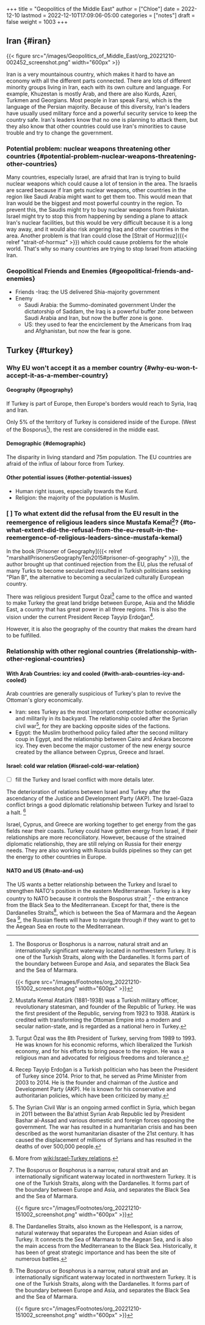 +++
title = "Geopolitics of the Middle East"
author = ["Chloe"]
date = 2022-12-10
lastmod = 2022-12-10T17:09:06-05:00
categories = ["notes"]
draft = false
weight = 1003
+++

## Iran {#iran}

{{< figure src="/images/Geopolitics_of_Middle_East/org_20221210-002452_screenshot.png" width="600px" >}}

Iran is a very mountainous country, which makes it hard to have an
economy with all the different parts connected. There are lots of
different minority groups living in Iran, each with its own culture
and language. For example, Khuzestan is mostly Arab, and there are
also Kurds, Azeri, Turkmen and Georgians. Most people in Iran speak
Farsi, which is the language of the Persian majority. Because of this
diversity, Iran's leaders have usually used military force and a
powerful security service to keep the country safe. Iran's leaders
know that no one is planning to attack them, but they also know that
other countries could use Iran's minorities to cause trouble and try
to change the government.


### Potential problem: nuclear weapons threatening other countries {#potential-problem-nuclear-weapons-threatening-other-countries}

Many countries, especially Israel, are afraid that Iran is trying to
build nuclear weapons which could cause a lot of tension in the
area. The Israelis are scared because if Iran gets nuclear weapons,
other countries in the region like Saudi Arabia might want to get them
too. This would mean that Iran would be the biggest and most powerful
country in the region. To prevent this, the Saudis might try to buy
nuclear weapons from Pakistan. Israel might try to stop this from
happening by sending a plane to attack Iran's nuclear facilities, but
this would be very difficult because it is a long way away, and it
would also risk angering Iraq and other countries in the area. Another
problem is that Iran could close the [Strait of Hormuz]({{< relref "strait-of-hormuz" >}}) which could
cause problems for the whole world. That's why so many countries are
trying to stop Israel from attacking Iran.


### Geopolitical Friends and Enemies {#geopolitical-friends-and-enemies}

-   Friends
    -Iraq: the US delivered Shia-majority government
-   Enemy
    -   Saudi Arabia: the Summo-dominated government
        Under the dictatorship of Saddam, the Iraq is a powerful buffer
        zone between Saudi Arabia and Iran, but now the buffer zone is
        gone.
    -   US: they used to fear the encirclement by the Americans from Iraq
        and Afghanistan, but now the fear is gone.


## Turkey {#turkey}


### Why EU won't accept it as a member country {#why-eu-won-t-accept-it-as-a-member-country}


#### Geography {#geography}

If Turkey is part of Europe, then Europe's borders would reach
to Syria, Iraq and Iran.

Only 5% of the territory of Turkey is considered inside of the
Europe. (West of the Bosporus[^fn:1]), the rest are considered
in the middle east.


#### Demographic {#demographic}

The disparity in living standard and 75m population. The EU
countries are afraid of the influx of labour force from Turkey.


#### Other potential issues {#other-potential-issues}

-   Human right issues, especially towards the Kurd.
-   Religion: the majority of the population is Muslim.


### [ ] To what extent did the refusal from the EU result in the reemergence of religious leaders since Mustafa Kemal[^fn:2]? {#to-what-extent-did-the-refusal-from-the-eu-result-in-the-reemergence-of-religious-leaders-since-mustafa-kemal}

In the book [Prisoner of Geography]({{< relref "marshallPrisonersGeographyTen2015#prisoner-of-geography" >}}), the author brought up that
continued rejection from the EU, plus the refusal of many Turks to
become secularized resulted in Turkish politicians seeking "Plan B",
the alternative to becoming a secularized culturally European country.

There was religious president Turgut Özal[^fn:3] came to the office
and wanted to make Turkey the great land bridge between Europe, Asia
and the Middle East, a country that has great power in all three
regions. This is also the vision under the current President Recep
Tayyip Erdoğan[^fn:4].

However, it is also the geography of the country that makes the dream
hard to be fulfilled.


### Relationship with other regional countries {#relationship-with-other-regional-countries}


#### With Arab Countries: icy and cooled {#with-arab-countries-icy-and-cooled}

Arab countries are generally suspicious of Turkey's plan to
revive the Ottoman's glory economically.

-   Iran: sees Turkey as the most important competitor bother
    economically and militarily in its backyard. The relationship cooled
    after the Syrian civil war[^fn:5], for they are backing opposite
    sides of the factions.
-   Egypt: the Muslim brotherhood policy failed after the second military
    coup in Egypt, and the relationship between Cairo and Ankara become
    icy. They even become the major customer of the new energy source
    created by the alliance between Cyprus, Greece and Israel.


#### Israel: cold war relation {#israel-cold-war-relation}

-   [ ] fill the Turkey and Israel conflict with more details later.

The deterioration of relations between Israel and Turkey after the
ascendancy of the Justice and Development Party (AKP). The Israel-Gaza
conflict brings a good diplomatic relationship between Turkey and
Israel to a halt.&nbsp;[^fn:6]

Israel, Cyprus, and Greece are working together to get energy from the
gas fields near their coasts. Turkey could have gotten energy from
Israel, if their relationships are more reconciliatory. However,
because of the strained diplomatic relationship, they are still
relying on Russia for their energy needs. They are also working with
Russia builds pipelines so they can get the energy to other
countries in Europe.


#### NATO and US {#nato-and-us}

The US wants a better relationship between the Turkey and Israel to
strengthen NATO's position in the eastern Mediterranean.
Turkey is a key country to NATO because it controls the Bosporus
strait&nbsp;[^fn:1] - the entrance from the Black Sea to the
Mediterranean. Except for that, there is the Dardanelles Straits[^fn:7],
which is between the Sea of Marmara and the Aegean Sea&nbsp;[^fn:1], the Russian
fleets will have to navigate through if they want to get to the Aegean Sea
en route to the Mediterranean.

[^fn:1]: The Bosporus or Bosphorus is a narrow, natural strait and an
    internationally significant waterway located in northwestern
    Turkey. It is one of the Turkish Straits, along with the
    Dardanelles. It forms part of the boundary between Europe and Asia,
    and separates the Black Sea and the Sea of Marmara.

    {{< figure src="/images/Footnotes/org_20221210-151002_screenshot.png" width="600px" >}}
[^fn:2]: Mustafa Kemal Atatürk (1881-1938) was a Turkish military
    officer, revolutionary statesman, and founder of the Republic of
    Turkey. He was the first president of the Republic, serving from 1923
    to 1938. Atatürk is credited with transforming the Ottoman Empire into
    a modern and secular nation-state, and is regarded as a national hero
    in Turkey.
[^fn:3]: Turgut Özal was the 8th President of Turkey, serving from 1989
    to 1993. He was known for his economic reforms, which liberalized the
    Turkish economy, and for his efforts to bring peace to the region. He
    was a religious man and advocated for religious freedoms and
    tolerance.
[^fn:4]: Recep Tayyip Erdoğan is a Turkish politician who has been the
    President of Turkey since 2014. Prior to that, he served as Prime
    Minister from 2003 to 2014. He is the founder and chairman of the
    Justice and Development Party (AKP). He is known for his conservative
    and authoritarian policies, which have been criticized by many.
[^fn:5]: The Syrian Civil War is an ongoing armed conflict in Syria,
    which began in 2011 between the Ba'athist Syrian Arab Republic led by
    President Bashar al-Assad and various domestic and foreign forces
    opposing the government. The war has resulted in a humanitarian crisis
    and has been described as the worst humanitarian disaster of the 21st
    century. It has caused the displacement of millions of Syrians and has
    resulted in the deaths of over 500,000 people.
[^fn:6]: More from [wiki:Israel-Turkey relations](https://en.wikipedia.org/wiki/Israel%E2%80%93Turkey_relations).
[^fn:7]: The Dardanelles Straits, also known as the Hellespont, is a
    narrow, natural waterway that separates the European and Asian sides
    of Turkey. It connects the Sea of Marmara to the Aegean Sea, and is
    also the main access from the Mediterranean to the Black
    Sea. Historically, it has been of great strategic importance and has
    been the site of numerous battles.